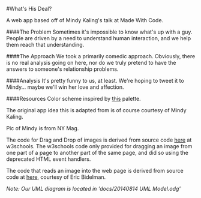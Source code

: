 #What's His Deal?

A web app based off of Mindy Kaling's talk at Made With Code.

####The Problem
Sometimes it's impossible to know what's up with a guy. People are driven by a need to understand human interaction, and we help them reach that understanding.

####The Approach
We took a primarily comedic approach. Obviously, there is no real analysis going on here, nor do we truly pretend to have the answers to someone's relationship problems.

####Analysis
It's pretty funny to us, at least. We're hoping to tweet it to Mindy... maybe we'll win her love and affection.

####Resources
Color scheme inspired by [this](http://www.colourlovers.com/palette/2898062/Pinkie_Pie) palette.

The original app idea this is adapted from is of course courtesy of Mindy Kaling.

Pic of Mindy is from NY Mag.

The code for Drag and Drop of images is derived from source code [here](http://www.w3schools.com/html/html5_draganddrop.asp) at w3schools. The w3schools code only provided for dragging an image from one part of a page to another part of the same page, and did so using the deprecated HTML event handlers.

The code that reads an image into the web page is derived from source code at [here](http://www.html5rocks.com/en/tutorials/file/dndfiles/), courtesy of Eric Bidelman.

*Note: Our UML diagram is located in 'docs/20140814 UML Model.odg'*

